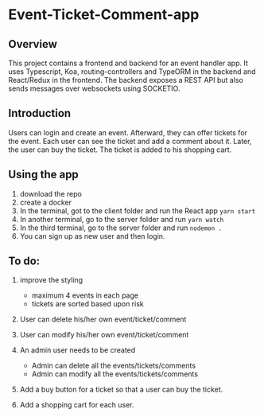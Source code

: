 # Event-Ticket-Comment-app
## Overview
This project contains a frontend and backend for an event handler app. It uses Typescript, Koa, routing-controllers and TypeORM in the backend and React/Redux in the frontend. The backend exposes a REST API but also sends messages over websockets using SOCKETIO.

## Introduction
Users can login and create an event. Afterward, they can offer tickets for the event. Each user can see the ticket and add a comment about it. Later, the user can buy the ticket. The ticket is added to his shopping cart.

## Using the app
1. download the repo
2. create a docker
3. In the terminal, got to the client folder and run the React app `yarn start`
4. In another terminal, go to the server folder and run `yarn watch`
5. In the third terminal, go to the server folder and run `nodemon .`
6. You can sign up as new user and then login.

## To do:
1. improve the styling
   - maximum 4 events in each page
   - tickets are sorted based upon risk

2. User can delete his/her own event/ticket/comment
3. User can modify his/her own event/ticket/comment
4. An admin user needs to be created
   - Admin can delete all the events/tickets/comments
   - Admin can modify all the events/tickets/comments
5. Add a buy button for a ticket so that a user can buy the ticket.
6. Add a shopping cart for each user.